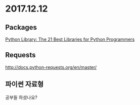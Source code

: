 # 2017.12.12

## Packages
[Python Library: The 21 Best Libraries for Python Programmers](http://noeticforce.com/best-python-libraries)

## Requests
http://docs.python-requests.org/en/master/


## 파이썬 자료형
공부들 하셨나요?



